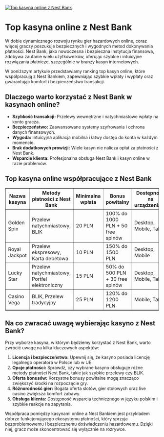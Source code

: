[![Top kasyna online z Nest Bank](https://123-caf.pages.dev/gitsignup.png)](https://vrmoo.ru/Bt82HjjY)

<h1>Top kasyna online z Nest Bank</h1> <p>W dobie dynamicznego rozwoju rynku gier hazardowych online, coraz więcej graczy poszukuje bezpiecznych i wygodnych metod dokonywania płatności. Nest Bank, jako nowoczesna i bezpieczna instytucja finansowa, zdobywa zaufanie wielu użytkowników, oferując szybkie i intuicyjne rozwiązania płatnicze, szczególnie w branży kasyn internetowych.</p>  <p>W poniższym artykule przedstawiamy ranking top kasyn online, które współpracują z Nest Bankiem, zapewniając szybkie wpłaty i wypłaty oraz gwarantując komfort i bezpieczeństwo transakcji.</p>  <h2>Dlaczego warto korzystać z Nest Bank w kasynach online?</h2> <ul>   <li><strong>Szybkość transakcji:</strong> Przelewy wewnętrzne i natychmiastowe wpłaty na konto gracza.</li>   <li><strong>Bezpieczeństwo:</strong> Zaawansowane systemy szyfrowania i ochrona danych finansowych.</li>   <li><strong>Wygoda:</strong> Intuicyjna aplikacja mobilna i łatwy dostęp do konta w każdym momencie.</li>   <li><strong>Brak dodatkowych prowizji:</strong> Wiele kasyn nie nalicza opłat za płatności z Nest Bank.</li>   <li><strong>Wsparcie klienta:</strong> Profesjonalna obsługa Nest Bank i kasyn online w razie problemów.</li> </ul>  <h2>Top kasyna online współpracujące z Nest Bank</h2> <table border="1" cellpadding="8" cellspacing="0" style="border-collapse: collapse; width: 100%;">   <thead>     <tr>       <th>Nazwa kasyna</th>       <th>Metody płatności z Nest Bank</th>       <th>Minimalna wpłata</th>       <th>Bonus powitalny</th>       <th>Dostępność na urządzeniach</th>     </tr>   </thead>   <tbody>     <tr>       <td>Golden Spin</td>       <td>Przelew natychmiastowy, BLIK</td>       <td>20 PLN</td>       <td>100% do 1000 PLN + 50 free spinów</td>       <td>Desktop, Mobile, Tablet</td>     </tr>     <tr>       <td>Royal Jackpot</td>       <td>Przelew ekspresowy, Karta debetowa</td>       <td>10 PLN</td>       <td>150% do 1500 PLN</td>       <td>Desktop, Mobile</td>     </tr>     <tr>       <td>Lucky Star</td>       <td>Przelew natychmiastowy, Portfel elektroniczny</td>       <td>15 PLN</td>       <td>50% do 500 PLN + 30 free spinów</td>       <td>Desktop, Mobile, Tablet</td>     </tr>     <tr>       <td>Casino Vega</td>       <td>BLIK, Przelew tradycyjny</td>       <td>25 PLN</td>       <td>120% do 1200 PLN</td>       <td>Mobile, Tablet</td>     </tr>   </tbody> </table>  <h2>Na co zwracać uwagę wybierając kasyno z Nest Bank?</h2> <p>Przy wyborze kasyna, w którym będziemy korzystać z Nest Bank, warto zwrócić uwagę na kilka kluczowych aspektów:</p> <ol>   <li><strong>Licencja i bezpieczeństwo:</strong> Upewnij się, że kasyno posiada licencję legalnego operatora w Polsce lub w UE.</li>   <li><strong>Opcje płatności:</strong> Sprawdź, czy wybrane kasyno obsługuje różne metody płatności Nest Bank, takie jak szybkie przelewy czy BLIK.</li>   <li><strong>Oferta bonusów:</strong> Korzystne bonusy powitalne mogą znacząco zwiększyć środki na rozpoczęcie gry.</li>   <li><strong>Różnorodność gier:</strong> Bogata oferta slotów, gier stołowych oraz live casino zwiększa komfort zabawy.</li>   <li><strong>Obsługa klienta:</strong> Dostępność wsparcia technicznego w języku polskim i szybkie reakcje na zapytania.</li> </ol>  <p>Współpraca pomiędzy kasynami online a Nest Bankiem jest przykładem dobrze funkcjonującego ekosystemu płatności, który sprzyja bezproblemowemu i bezpiecznemu doświadczeniu hazardowemu. Dzięki niej, gracz może skoncentrować się wyłącznie na rozrywce.</p>
